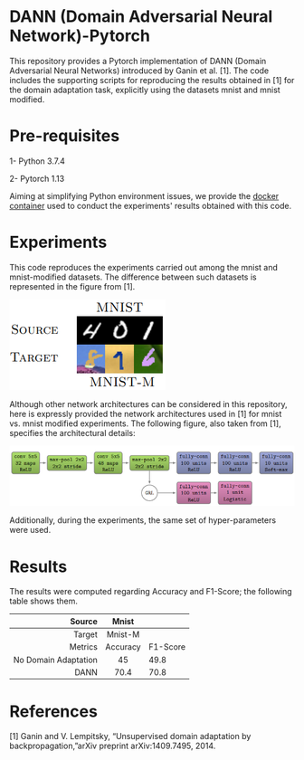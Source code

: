 # DANN (Domain Adversarial Neural Network)-Pytorch
This repository provides a Pytorch implementation of DANN (Domain Adversarial Neural Networks) introduced by Ganin et al. [1]. The code includes the supporting scripts for reproducing the results obtained in [1] for the domain adaptation task, explicitly using the datasets mnist and mnist modified. 

# Pre-requisites
1- Python 3.7.4

2- Pytorch 1.13

Aiming at simplifying Python environment issues, we provide the [docker container](https://hub.docker.com/r/psoto87/pytorch1.13) used to conduct the experiments' results obtained with this code.

# Experiments
This code reproduces the experiments carried out among the mnist and mnist-modified datasets. The difference between such datasets is represented in the figure from [1].

![Image](datasets.png)

Although other network architectures can be considered in this repository, here is expressly provided the network architectures used in [1] for mnist vs. mnist modified experiments. The following figure, also taken from [1], specifies the architectural details:

![Image](architecture.png)

Additionally, during the experiments, the same set of hyper-parameters were used.

# Results
The results were computed regarding Accuracy and F1-Score; the following table shows them.

|               Source |   Mnist  |          |
|---------------------:|:--------:|----------|
|               Target |  Mnist-M |          |
|              Metrics | Accuracy | F1-Score |
| No Domain Adaptation |    45    |   49.8   |
|         DANN         |   70.4   |   70.8   |

# References
[1] Ganin and V. Lempitsky, “Unsupervised   domain   adaptation  by backpropagation,”arXiv preprint arXiv:1409.7495, 2014.

